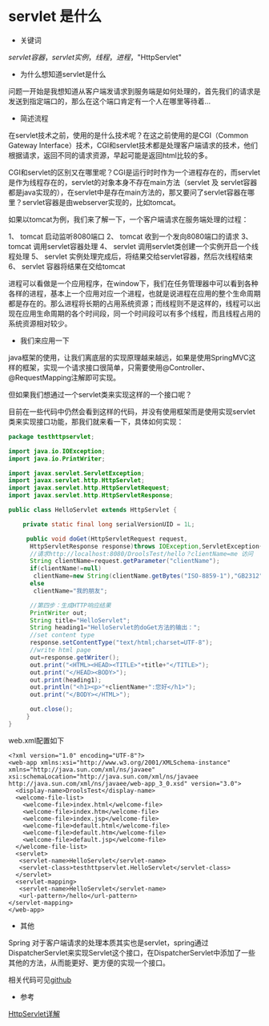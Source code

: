 # servlet 是什么

* 关键词

_servlet容器_，_servlet实例_，_线程_，_进程_，"HttpServlet"

* 为什么想知道servlet是什么

问题一开始是我想知道从客户端发请求到服务端是如何处理的，首先我们的请求是发送到指定端口的，那么在这个端口肯定有一个人在哪里等待着...

* 简述流程

在servlet技术之前，使用的是什么技术呢？在这之前使用的是CGI（Common Gateway Interface）技术，CGI和servlet技术都是处理客户端请求的技术，他们根据请求，返回不同的请求资源，早起可能是返回html比较的多。

CGI和servlet的区别又在哪里呢？CGI是运行时时作为一个进程存在的，而servlet是作为线程存在的，servlet的对象本身不存在main方法（servlet 及 servlet容器都是java实现的），在servlet中是存在main方法的，那又要问了servlet容器在哪里？servlet容器是由webserver实现的，比如tomcat。

如果以tomcat为例，我们来了解一下，一个客户端请求在服务端处理的过程：

1、 tomcat 启动监听8080端口 2、 tomcat 收到一个发向8080端口的请求 3、 tomcat 调用servlet容器处理 4、 servlet 调用servlet类创建一个实例开启一个线程处理 5、 servlet 实例处理完成后，将结果交给servlet容器，然后次线程结束 6、 servlet 容器将结果在交给tomcat

进程可以看做是一个应用程序，在window下，我们在任务管理器中可以看到各种各样的进程，基本上一个应用对应一个进程，也就是说进程在应用的整个生命周期都是存在的。那么进程将长期的占用系统资源；而线程则不是这样的，线程可以出现在应用生命周期的各个时间段，同一个时间段可以有多个线程，而且线程占用的系统资源相对较少。

* 我们来应用一下

java框架的使用，让我们离底层的实现原理越来越远，如果是使用SpringMVC这样的框架，实现一个请求接口很简单，只需要使用@Controller、@RequestMapping注解即可实现。

但如果我们想通过一个servlet类来实现这样的一个接口呢？

目前在一些代码中仍然会看到这样的代码，并没有使用框架而是使用实现servlet类来实现接口功能，那我们就来看一下，具体如何实现：

```java
package testhttpservlet;

import java.io.IOException;
import java.io.PrintWriter;

import javax.servlet.ServletException;
import javax.servlet.http.HttpServlet;
import javax.servlet.http.HttpServletRequest;
import javax.servlet.http.HttpServletResponse;

public class HelloServlet extends HttpServlet {

    private static final long serialVersionUID = 1L;

     public void doGet(HttpServletRequest request,
      HttpServletResponse response)throws IOException,ServletException{
      //请求http://localhost:8080/DroolsTest/hello？clientName=me 访问
      String clientName=request.getParameter("clientName");
      if(clientName!=null)
       clientName=new String(clientName.getBytes("ISO-8859-1"),"GB2312");
      else
       clientName="我的朋友";

      //第四步：生成HTTP响应结果
      PrintWriter out;
      String title="HelloServlet";
      String heading1="HelloServlet的doGet方法的输出：";
      //set content type
      response.setContentType("text/html;charset=UTF-8");
      //write html page
      out=response.getWriter();
      out.print("<HTML><HEAD><TITLE>"+title+"</TITLE>");
      out.print("</HEAD><BODY>");
      out.print(heading1);
      out.println("<h1><p>"+clientName+":您好</h1>");
      out.print("</BODY></HTML>");

      out.close();
     }
}
```

web.xml配置如下

```markup
<?xml version="1.0" encoding="UTF-8"?>
<web-app xmlns:xsi="http://www.w3.org/2001/XMLSchema-instance" xmlns="http://java.sun.com/xml/ns/javaee" xsi:schemaLocation="http://java.sun.com/xml/ns/javaee http://java.sun.com/xml/ns/javaee/web-app_3_0.xsd" version="3.0">
  <display-name>DroolsTest</display-name>
  <welcome-file-list>
    <welcome-file>index.html</welcome-file>
    <welcome-file>index.htm</welcome-file>
    <welcome-file>index.jsp</welcome-file>
    <welcome-file>default.html</welcome-file>
    <welcome-file>default.htm</welcome-file>
    <welcome-file>default.jsp</welcome-file>
  </welcome-file-list>
  <servlet>
   <servlet-name>HelloServlet</servlet-name>
   <servlet-class>testhttpservlet.HelloServlet</servlet-class>
  </servlet>
  <servlet-mapping>
   <servlet-name>HelloServlet</servlet-name>
   <url-pattern>/hello</url-pattern>
</servlet-mapping>
</web-app>
```

* 其他

Spring 对于客户端请求的处理本质其实也是servlet，spring通过DispatcherServlet来实现Servlet这个接口，在DispatcherServlet中添加了一些其他的方法，从而能更好、更方便的实现一个接口。

相关代码可见[github](https://github.com/jingchenxu/drools-lesson)

* 参考

[HttpServlet详解](http://www.cnblogs.com/panjun-Donet/archive/2010/02/22/1671290.html)

